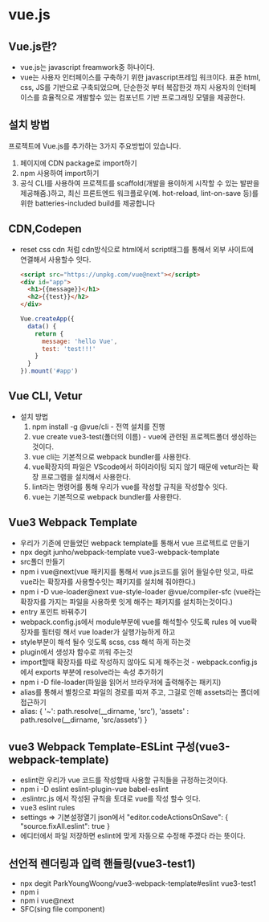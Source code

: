 # vue.js

## Vue.js란?
- vue.js는 javascript freamwork중 하나이다.
- vue는 사용자 인터페이스를 구축하기 위한 javascript프레임 워크이다. 표준 html, css, JS를 기반으로 구축되었으며, 단순한것 부터 복잡한것 까지 사용자의 인터페이스를 효율적으로 개발할수 있는 컴포넌트 기반 프로그래밍 모델을 제공한다.

## 설치 방법
프로젝트에 Vue.js를 추가하는 3가지 주요방법이 있습니다.

1. 페이지에 CDN package로 import하기
1. npm 사용하여 import하기
1. 공식 CLI를 사용하여 프로젝트를 scaffold(개발을 용이하게 시작할 수 있는 발판을 제공해줌.)하고, 최신 프론트엔드 워크플로우(예. hot-reload, lint-on-save 등)를 위한 batteries-included build를 제공합니다

## CDN,Codepen
- reset css cdn 처럼 cdn방식으로 html에서 script태그를 통해서 외부 사이트에 연결해서 사용할수 잇다.
  ``` html
  <script src="https://unpkg.com/vue@next"></script>
  <div id="app">
    <h1>{{message}}</h1>
    <h2>{{test}}</h2>
  </div>
  ```
  ``` js
  Vue.createApp({
    data() {
      return {
        message: 'hello Vue',
        test: 'test!!!'
      }
    }
  }).mount('#app')
  ```

## Vue CLI, Vetur
- 설치 방법
  1. npm install -g @vue/cli - 전역 설치를 진행
  1. vue create vue3-test(폴더의 이름) - vue에 관련된 프로젝트폴더 생성하는것이다.
  1. vue cli는 기본적으로 webpack bundler를 사용한다.
  1. vue확장자의 파일은 VScode에서 하이라이팅 되지 않기 때문에 vetur라는 확장 프로그램을 설치해서 사용한다.
  1. lint라는 명령어를 통해 우리가 vue를 작성할 규칙을 작성할수 잇다.
  1. vue는 기본적으로 webpack bundler를 사용한다.

## Vue3 Webpack Template
- 우리가 기존에 만들었던 webpack template를 통해서 vue 프로젝트로 만들기
- npx degit junho/webpack-template vue3-webpack-template
- src폴더 만들기
- npm i vue@next(vue 패키지를 통해서 vue.js코드를 읽어 들일수만 잇고, 따로 vue라는 확장자를 사용할수잇는 패키지를 설치해 줘야한다.)
- npm i -D vue-loader@next vue-style-loader @vue/compiler-sfc (vue라는 확장자를 가지는 파일을 사용하룻 잇게 해주는 패키지를 설치하는것이다.)
- entry 포인트 바꿔주기
- webpack.config.js에서 module부분에 vue를 해석할수 잇도록 rules 에 vue확장자를 필터링 해서 vue loader가 실행가능하게 하고
- style부분이 해석 될수 잇도록 scss, css 해석 하게 하는것
- plugin에서 생성자 함수로 끼워 주는것
- import할때 확장자를 따로 작성하지 않아도 되게 해주는것 - webpack.config.js에서 exports 부분에 resolve라는 속성 추가하기
- npm i -D file-loader(파일을 읽어서 브라우저에 출력해주는 패키지)
- alias를 통해서 별칭으로 파일의 경로를 따져 주고, 그걸로 인해 assets라는 폴더에 접근하기
- alias: {
      '~': path.resolve(__dirname, 'src'),
      'assets' : path.resolve(__dirname, 'src/assets')
    }

## vue3 Webpack Template-ESLint 구성(vue3-webpack-template)
- eslint란 우리가 vue 코드를 작성할때 사용할 규칙들을 규정하는것이다.
- npm i -D eslint eslint-plugin-vue babel-eslint
- .eslintrc.js 에서 작성된 규칙을 토대로 vue를 작성 할수 잇다.
- vue3 eslint rules
- settings => 기본설정열기 json에서 "editor.codeActionsOnSave": {
        "source.fixAll.eslint": true
    }
- 에디터에서 파일 저장하면 eslint에 맞게 자동으로 수정해 주겠다 라는 뜻이다.

## 선언적 렌더링과 입력 핸들링(vue3-test1)
- npx degit ParkYoungWoong/vue3-webpack-template#eslint vue3-test1
- npm i 
- npm i vue@next
- SFC(sing file component)